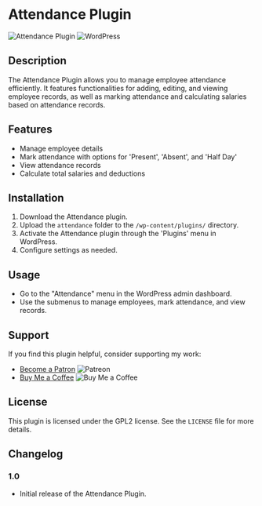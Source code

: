 # Attendance Plugin

![Attendance Plugin](https://img.shields.io/badge/Version-1.0-blue)
![WordPress](https://img.shields.io/badge/WordPress-5.0%2B-brightgreen)

## Description

The Attendance Plugin allows you to manage employee attendance efficiently. It features functionalities for adding, editing, and viewing employee records, as well as marking attendance and calculating salaries based on attendance records.

## Features

- Manage employee details
- Mark attendance with options for 'Present', 'Absent', and 'Half Day'
- View attendance records
- Calculate total salaries and deductions

## Installation

1. Download the Attendance plugin.
2. Upload the `attendance` folder to the `/wp-content/plugins/` directory.
3. Activate the Attendance plugin through the 'Plugins' menu in WordPress.
4. Configure settings as needed.

## Usage

- Go to the "Attendance" menu in the WordPress admin dashboard.
- Use the submenus to manage employees, mark attendance, and view records.

## Support

If you find this plugin helpful, consider supporting my work:

- [Become a Patron](https://patreon.com/user?u=83400255&utm_medium=clipboard_copy&utm_source=copyLink&utm_campaign=creatorshare_creator&utm_content=join_link) ![Patreon](https://img.shields.io/badge/Patreon-Support-red)
- [Buy Me a Coffee](https://www.buymeacoffee.com/themehakcodes/) ![Buy Me a Coffee](https://img.shields.io/badge/Buy%20Me%20a%20Coffee-Support-orange)

## License

This plugin is licensed under the GPL2 license. See the `LICENSE` file for more details.

## Changelog

### 1.0
- Initial release of the Attendance Plugin.
